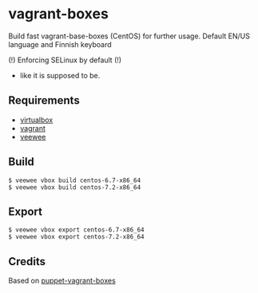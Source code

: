 # vagrant-boxes

Build fast vagrant-base-boxes (CentOS) for further usage.
Default EN/US language and Finnish keyboard

(!) Enforcing SELinux by default (!)
- like it is supposed to be.

## Requirements

* [virtualbox](https://www.virtualbox.org/)
* [vagrant](https://www.vagrantup.com/)
* [veewee](https://github.com/jedi4ever/veewee)

## Build
```
$ veewee vbox build centos-6.7-x86_64
$ veewee vbox build centos-7.2-x86_64
```

## Export
```
$ veewee vbox export centos-6.7-x86_64
$ veewee vbox export centos-7.2-x86_64

```


## Credits

Based on [puppet-vagrant-boxes](https://github.com/tommy-muehle/puppet-vagrant-boxes)
